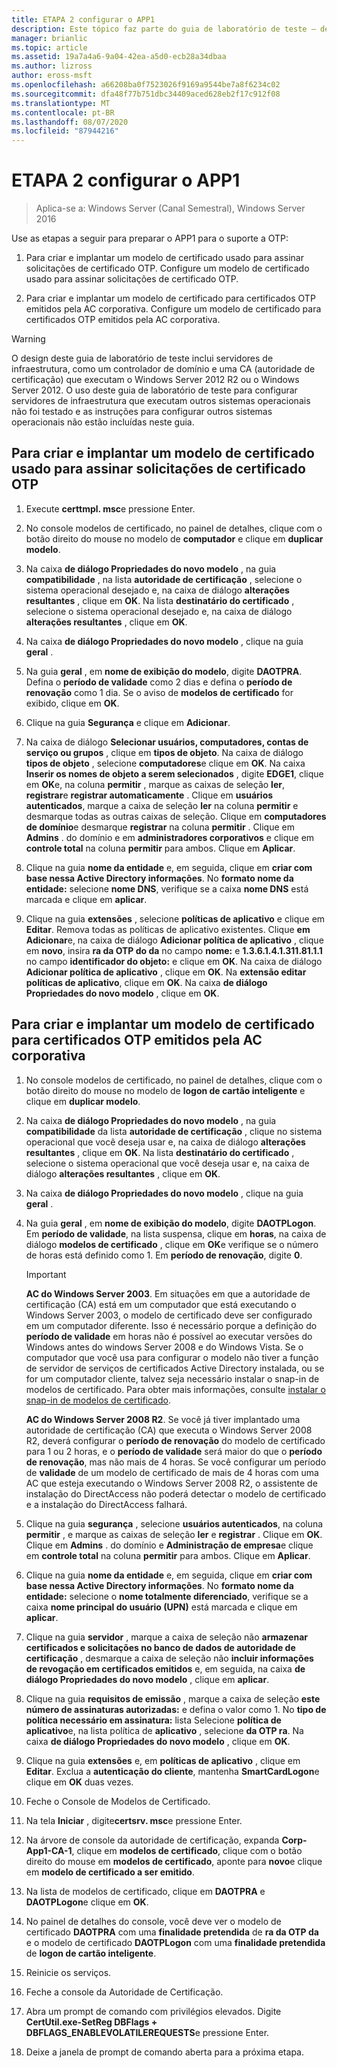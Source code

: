 ```yaml
---
title: ETAPA 2 configurar o APP1
description: Este tópico faz parte do guia de laboratório de teste – demonstre o DirectAccess com autenticação OTP e RSA SecurID para Windows Server 2016
manager: brianlic
ms.topic: article
ms.assetid: 19a7a4a6-9a04-42ea-a5d0-ecb28a34dbaa
ms.author: lizross
author: eross-msft
ms.openlocfilehash: a66208ba0f7523026f9169a9544be7a8f6234c02
ms.sourcegitcommit: dfa48f77b751dbc34409aced628eb2f17c912f08
ms.translationtype: MT
ms.contentlocale: pt-BR
ms.lasthandoff: 08/07/2020
ms.locfileid: "87944216"
---
```

# <a name="step-2-configure-app1"></a>ETAPA 2 configurar o APP1

>Aplica-se a: Windows Server (Canal Semestral), Windows Server 2016

Use as etapas a seguir para preparar o APP1 para o suporte a OTP:

1. Para criar e implantar um modelo de certificado usado para assinar solicitações de certificado OTP. Configure um modelo de certificado usado para assinar solicitações de certificado OTP.

2. Para criar e implantar um modelo de certificado para certificados OTP emitidos pela AC corporativa. Configure um modelo de certificado para certificados OTP emitidos pela AC corporativa.

> [!WARNING]
> O design deste guia de laboratório de teste inclui servidores de infraestrutura, como um controlador de domínio e uma CA (autoridade de certificação) que executam o Windows Server 2012 R2 ou o Windows Server 2012. O uso deste guia de laboratório de teste para configurar servidores de infraestrutura que executam outros sistemas operacionais não foi testado e as instruções para configurar outros sistemas operacionais não estão incluídas neste guia.

## <a name="to-create-and-deploy-a-certificate-template-used-to-sign-otp-certificate-requests"></a><a name="DAOTPRA"></a>Para criar e implantar um modelo de certificado usado para assinar solicitações de certificado OTP

1.  Execute **certtmpl. msc**e pressione Enter.

2.  No console modelos de certificado, no painel de detalhes, clique com o botão direito do mouse no modelo de **computador** e clique em **duplicar modelo**.

3.  Na caixa **de diálogo Propriedades do novo modelo** , na guia **compatibilidade** , na lista **autoridade de certificação** , selecione o sistema operacional desejado e, na caixa de diálogo **alterações resultantes** , clique em **OK**. Na lista **destinatário do certificado** , selecione o sistema operacional desejado e, na caixa de diálogo **alterações resultantes** , clique em **OK**.

4.  Na caixa **de diálogo Propriedades do novo modelo** , clique na guia **geral** .

5.  Na guia **geral** , em **nome de exibição do modelo**, digite **DAOTPRA**. Defina o **período de validade** como 2 dias e defina o **período de renovação** como 1 dia. Se o aviso de **modelos de certificado** for exibido, clique em **OK**.

6.  Clique na guia **Segurança** e clique em **Adicionar**.

7.  Na caixa de diálogo **Selecionar usuários, computadores, contas de serviço ou grupos** , clique em **tipos de objeto**. Na caixa de diálogo **tipos de objeto** , selecione **computadores**e clique em **OK**. Na caixa **Inserir os nomes de objeto a serem selecionados** , digite **EDGE1**, clique em **OK**e, na coluna **permitir** , marque as caixas de seleção **ler**, **registrar**e **registrar automaticamente** . Clique em **usuários autenticados**, marque a caixa de seleção **ler** na coluna **permitir** e desmarque todas as outras caixas de seleção. Clique em **computadores de domínio**e desmarque **registrar** na coluna **permitir** . Clique em **Admins** . do domínio e em **administradores corporativos** e clique em **controle total** na coluna **permitir** para ambos. Clique em **Aplicar**.

8.  Clique na guia **nome da entidade** e, em seguida, clique em **criar com base nessa Active Directory informações**. No **formato nome da entidade:** selecione **nome DNS**, verifique se a caixa **nome DNS** está marcada e clique em **aplicar**.

9. Clique na guia **extensões** , selecione **políticas de aplicativo** e clique em **Editar**. Remova todas as políticas de aplicativo existentes. Clique **em Adicionar**e, na caixa de diálogo **Adicionar política de aplicativo** , clique em **novo**, insira **ra da OTP do da** no campo **nome:** e **1.3.6.1.4.1.311.81.1.1** no campo **identificador do objeto:** e clique em **OK**. Na caixa de diálogo **Adicionar política de aplicativo** , clique em **OK**. Na **extensão editar políticas de aplicativo**, clique em **OK**. Na caixa **de diálogo Propriedades do novo modelo** , clique em **OK**.

## <a name="to-create-and-deploy-a-certificate-template-for-otp-certificates-issued-by-the-corporate-ca"></a><a name="DAOTPLogon"></a>Para criar e implantar um modelo de certificado para certificados OTP emitidos pela AC corporativa

1.  No console modelos de certificado, no painel de detalhes, clique com o botão direito do mouse no modelo de **logon de cartão inteligente** e clique em **duplicar modelo**.

2.  Na caixa **de diálogo Propriedades do novo modelo** , na guia **compatibilidade** da lista **autoridade de certificação** , clique no sistema operacional que você deseja usar e, na caixa de diálogo **alterações resultantes** , clique em **OK**. Na lista **destinatário do certificado** , selecione o sistema operacional que você deseja usar e, na caixa de diálogo **alterações resultantes** , clique em **OK**.

3.  Na caixa **de diálogo Propriedades do novo modelo** , clique na guia **geral** .

4.  Na guia **geral** , em **nome de exibição do modelo**, digite **DAOTPLogon**. Em **período de validade**, na lista suspensa, clique em **horas**, na caixa de diálogo **modelos de certificado** , clique em **OK**e verifique se o número de horas está definido como 1. Em **período de renovação**, digite **0**.

    > [!IMPORTANT]
    > **AC do Windows Server 2003**. Em situações em que a autoridade de certificação (CA) está em um computador que está executando o Windows Server 2003, o modelo de certificado deve ser configurado em um computador diferente. Isso é necessário porque a definição do **período de validade** em horas não é possível ao executar versões do Windows antes do windows Server 2008 e do Windows Vista. Se o computador que você usa para configurar o modelo não tiver a função de servidor de serviços de certificados Active Directory instalada, ou se for um computador cliente, talvez seja necessário instalar o snap-in de modelos de certificado. Para obter mais informações, consulte [instalar o snap-in de modelos de certificado](/previous-versions/windows/it-pro/windows-server-2008-R2-and-2008/cc732445(v=ws.11)).
    >
    > **AC do Windows Server 2008 R2**. Se você já tiver implantado uma autoridade de certificação (CA) que executa o Windows Server 2008 R2, deverá configurar o **período de renovação** do modelo de certificado para 1 ou 2 horas, e o **período de validade** será maior do que o **período de renovação**, mas não mais de 4 horas. Se você configurar um período de **validade** de um modelo de certificado de mais de 4 horas com uma AC que esteja executando o Windows Server 2008 R2, o assistente de instalação do DirectAccess não poderá detectar o modelo de certificado e a instalação do DirectAccess falhará.

5.  Clique na guia **segurança** , selecione **usuários autenticados**, na coluna **permitir** , e marque as caixas de seleção **ler** e **registrar** . Clique em **OK**. Clique em **Admins** . do domínio e **Administração de empresa**e clique em **controle total** na coluna **permitir** para ambos. Clique em **Aplicar**.

6.  Clique na guia **nome da entidade** e, em seguida, clique em **criar com base nessa Active Directory informações**. No **formato nome da entidade:** selecione o **nome totalmente diferenciado**, verifique se a caixa **nome principal do usuário (UPN)** está marcada e clique em **aplicar**.

7.  Clique na guia **servidor** , marque a caixa de seleção não **armazenar certificados e solicitações no banco de dados de autoridade de certificação** , desmarque a caixa de seleção não **incluir informações de revogação em certificados emitidos** e, em seguida, na caixa **de diálogo Propriedades do novo modelo** , clique em **aplicar**.

8.  Clique na guia **requisitos de emissão** , marque a caixa de seleção **este número de assinaturas autorizadas:** e defina o valor como 1. No **tipo de política necessário em assinatura:** lista Selecione **política de aplicativo**e, na lista política de **aplicativo** , selecione **da OTP ra**. Na caixa **de diálogo Propriedades do novo modelo** , clique em **OK**.

9. Clique na guia **extensões** e, em **políticas de aplicativo** , clique em **Editar**. Exclua a **autenticação do cliente**, mantenha **SmartCardLogon**e clique em **OK** duas vezes.

10. Feche o Console de Modelos de Certificado.

11. Na tela **Iniciar** , digite**certsrv. msc**e pressione Enter.

12. Na árvore de console da autoridade de certificação, expanda **Corp-App1-CA-1**, clique em **modelos de certificado**, clique com o botão direito do mouse em **modelos de certificado**, aponte para **novo**e clique em **modelo de certificado a ser emitido**.

13. Na lista de modelos de certificado, clique em **DAOTPRA** e **DAOTPLogon**e clique em **OK**.

14. No painel de detalhes do console, você deve ver o modelo de certificado **DAOTPRA** com uma **finalidade pretendida** de **ra da OTP da** e o modelo de certificado **DAOTPLogon** com uma **finalidade pretendida** de **logon de cartão inteligente**.

15. Reinicie os serviços.

16. Feche a console da Autoridade de Certificação.

17. Abra um prompt de comando com privilégios elevados. Digite **CertUtil.exe-SetReg DBFlags + DBFLAGS_ENABLEVOLATILEREQUESTS**e pressione Enter.

18. Deixe a janela de prompt de comando aberta para a próxima etapa.

